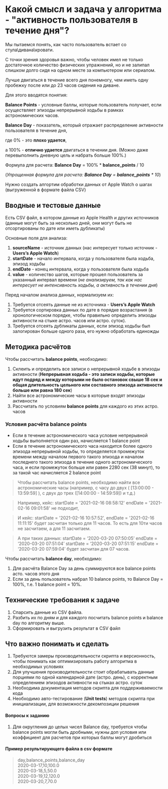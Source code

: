# Какой смысл и задача у алгоритма - "активность пользователя в течение дня"?

Мы пытаемся понять, как часто пользователь встает со стула\дивана\кровати.

С точки зрения здоровья важно, чтобы человек имел не только достаточное количество физических упражнений, 
но и не залипал слишком долго сидя на одном месте за компьютером или сериалом.

Лучше двигаться в течение всего дня понемногу, чем иметь одну пробежку после или до 23 часов сидения на диване.

Для этого вводятся понятия:

**Balance Points** - условные баллы, которые пользователь получает, если осуществляет эпизоды непрерывной ходьбы в рамках астрономических часов.

**Balance Day** - показатель, который отражает распределение активности пользователя в течение дня, 

где 0% - это **плохо удается**, 

а 100% - **отлично удается** двигаться в течении дня. (Можно даже перевыполнить дневную цель и набрать больше 100%.)

Формула для расчета: **Balance Day** = 100% * **balance_points** / 10 

(*Упрощенная формула для расчета: **Balance Day** = **balance_points** * 10*)

Нужно создать алгортим обработки данных от Apple Watch о шагах (выгруженной в формате файла CSV)

## Вводные и тестовые данные

Есть CSV файл, в котором данные из Apple Health и других источников (данные могут быть за несколько дней, они могут быть не отсортированы по дате или иметь дубликаты)

Основные поля для анализа:

1. **sourceName** - источник данных (нас интересует только источник - **Users’s Apple Watch**)
1. **startDate** - начало интервала, когда у пользователя была ходьба, эпизод ходьбы
1. **endDate** - конец интервала, когда у пользователя была ходьба
1. **value** - количество шагов, которые прошел пользователь за указанный интервал времени (*не анализируем, так как нас интересует не интенсивность ходьбы, а активность в течении дня*)

Перед началом анализа данных, нормализуем их:

1. Требуется отсеять данные не из источника - **Users’s Apple Watch**
1. Требуется сортировка данных по дате в порядке возрастания (в хронологическом порядке, чтобы правильно определить эпизоды активности на стыке астро. часов или астро. суток). 
1. Требуется отсеять дубликаты данных, если эпизод ходьбы был залогирован больше одного раза, его нужно обработать единожды

## Методика расчётов

Чтобы рассчитать **balance points**, необходимо:

1. Склеить и определить все записи о непрерывной ходьбе в эпизоды активности (**Непрерывная ходьба - это записи ходьбы, которые идут подряд и между которыми не было остановок свыше 18 сек и общая длительность цельного или составного эпизода активности больше или равна 180 сек**)
1. Найти все астрономические часы в которые входят эпизоды активности
1. Расcчитать по условиям **balance points** для каждого из этих астро. часов

### Условия расчёта **balance points**

 - Если в течение астрономического часа условие непрерывной ходьбы выполняется один раз, начисляется 1 balance point 
 - Если в течение астрономического часа находится более одного эпизода непрерывной ходьбы, то определяется промежуток времени между началом первого такого эпизода и началом последнего такого эпизода в течение одного астрономического часа, и если промежуток больше или равен 2280 сек (38 минут), то за такой час начисляется 2 balance point
 
 > Чтобы рассчитать balance points, необходимо найти все астрономические часы (например, с часу до двух ( [13:00:00 - 13:59:59] ), с двух до трех ([14:00:00 - 14:59:59]) и т.д.) 
 
 > Например, кейс:  startDate =  '2021-02-16 08:58:12' endDate =  '2021-02-16 09:01:58' не подходит,
 
 > И кейс: startDate =  '2021-02-16 10:57:52',  endDate = '2021-02-16 11:11:15' будет засчитан только для 11 часов. То есть для 10ти часов не засчитаем, а для 11 засчитаем.
 
 > А при таких данных:
  startDate = ‘2020-03-20 07:50:05’ endDate = ‘2020-03-20 07:51:04’
  startDate = ‘2020-03-20 07:51:15’ endDate = ‘2020-03-20 07:59:04’ будет засчитан для 07 часов.

Чтобы рассчитать **balance day**, необходимо:

1. Для расчёта Balance Day за день суммируются все balance points асто. часов этого дня 
1. Если за день пользователь набрал 10 balance points, то Balance Day = 100%, т.е. 1 balance point = 10%.

## Технические требования к задаче

1. Спарсить данные из CSV файла.
1. Разбить их по дням и для каждого посчитать balance points и balance day по алгоритму выше.
1. Сформировать и выгрузить результат в CSV файл

## Что важно понимать и сделать

1. Требуются замеры производительности скрипта и версионность, чтобы понимать как оптимизировать работу алгоритма в необходимых условиях
1. Для улучшения производительности стоит обрабатывать данные порциями по одной календарной дате (астро. день), с корректным определением эпизодов активности на стыках астро. суток
1. Необходима документация методов скрипта для поддерживаемости кода
1. Необходимо авто-тестирование (**Unit tests**) методов скрипта при инициализации, для возможности декомпозиции решения

#### Вопросы к заданию

1. Для округления до целых чисел Balance day, требуется чтобы balance points могли быть дробными, нужны доп условия или коэффициент для расчетов при которых баллы могут дробиться

#### Пример результирующего файла в csv формате
>  day,balance_points,balance_day<br>
> 2020-03-17,10,100.0<br>
> 2020-03-18,5,50.0<br>
> 2020-03-19,12,120.0<br>
> 2020-03-20,7,70.0<br>
